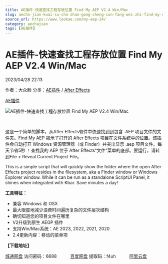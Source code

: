 ```yaml
---
title: AE插件-快速查找工程存放位置 Find My AEP V2.4 Win/Mac
slug: aecha-jian-kuai-su-cha-zhao-gong-cheng-cun-fang-wei-zhi-find-my-aep-v2-4-win-mac
source_url: https://www.lookae.com/my-aep-24/
category: aechajian
tags: [AE插件]
---
```

# AE插件-快速查找工程存放位置 Find My AEP V2.4 Win/Mac

2023/04/28 22:13

作者：大众脸
分类：[AE插件](https://www.lookae.com/after-effects/aechajian/) / [After Effects](https://www.lookae.com/after-effects/)

[AE插件](https://www.lookae.com/tag/ae%e6%8f%92%e4%bb%b6/)

![AE插件-快速查找工程存放位置 Find My AEP V2.4 Win/Mac](https://www.lookae.com/wp-content/uploads/2022/06/Find-My-AEP-V2.jpg "AE插件-快速查找工程存放位置 Find My AEP V2.4 Win/Mac-LookAE.com")

[﻿﻿﻿](https://cloud.video.taobao.com//play/u/705956171/p/1/e/6/t/1/325526112826.mp4)

这是一个简单的脚本，从After Effects软件中快速找到到包含 .AEP 项目文件的文件夹。Find My AEP 揭示了打开的 After Effects 项目在文件系统中的位置。该插件会自动打开 Windows 资源管理器（或 Finder）并突出显示 .aep 项目文件。每天节省5秒 ！查找我的 AEP 位于 After Effects“文件”菜单的底部。要运行，请转到File > Reveal Current Project File。

This is a simple script that will quickly show the folder where the open After Effects project resides in the filesystem, aka a Finder window or Windows Explorer window. While it can be run as a standalone ScriptUI Panel, it shines when integrated with Kbar. Save minutes a day!

**工具特征：**

* 兼容 Windows 和 OSX
* 最大限度地减少浪费时间遍历复杂的文件层次结构
* 确切知道您的项目文件在哪里
* V2升级到原生 AEGP 插件
* 支持Win/Mac系统：AE 2023, 2022, 2021, 2020
* 2.4更新内容：移动的菜单项

**【下载地址】**

[城通网盘](https://url70.ctfile.com/f/2827370-846153552-c98d65?p=4431) 访问密码：6688           [百度网盘](https://pan.baidu.com/s/19Ovjdtbxw-ubK2G4pSk8-Q?pwd=f4uh) 提取码：f4uh           [阿里云盘](https://www.aliyundrive.com/s/aU2wSPBpY6V)
